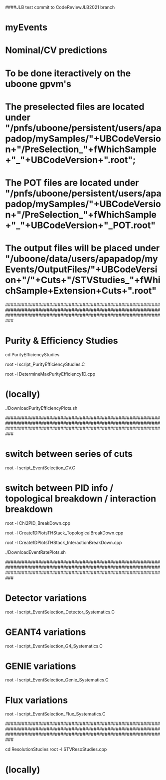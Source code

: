 ####JLB test commit to CodeReviewJLB2021 branch

# myEvents

# Nominal/CV predictions 
# To be done iteractively on the uboone gpvm's
# The preselected files are located under "/pnfs/uboone/persistent/users/apapadop/mySamples/"+UBCodeVersion+"/PreSelection_"+fWhichSample+"_"+UBCodeVersion+".root";
# The POT files are located under "/pnfs/uboone/persistent/users/apapadop/mySamples/"+UBCodeVersion+"/PreSelection_"+fWhichSample+"_"+UBCodeVersion+"_POT.root"
# The output files will be placed under "/uboone/data/users/apapadop/myEvents/OutputFiles/"+UBCodeVersion+"/"+Cuts+"/STVStudies_"+fWhichSample+Extension+Cuts+".root"

###########################################################################################################################################################################

# Purity & Efficiency Studies

cd PurityEfficiencyStudies

root -l script_PurityEfficiencyStudies.C

root -l DetermineMaxPurityEfficiency1D.cpp

# (locally)
./DownloadPurityEfficiencyPlots.sh

###########################################################################################################################################################################

# switch between series of cuts

root -l script_EventSelection_CV.C 

# switch between PID info / topological breakdown / interaction breakdown

root -l Chi2PID_BreakDown.cpp

root -l Create1DPlotsTHStack_TopologicalBreakDown.cpp

root -l Create1DPlotsTHStack_InteractionBreakDown.cpp

./DownloadEventRatePlots.sh

###########################################################################################################################################################################

# Detector variations

root -l script_EventSelection_Detector_Systematics.C

# GEANT4 variations

root -l script_EventSelection_G4_Systematics.C

# GENIE variations

root -l script_EventSelection_Genie_Systematics.C

# Flux variations

root -l script_EventSelection_Flux_Systematics.C

###########################################################################################################################################################################

cd ResolutionStudies
root -l STVResoStudies.cpp

# (locally)

